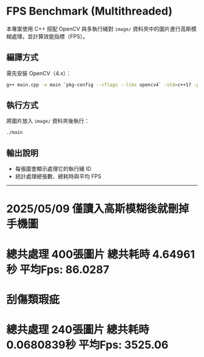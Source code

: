 # FPS Benchmark (Multithreaded)

本專案使用 C++ 搭配 OpenCV 與多執行緒對 `image/` 資料夾中的圖片進行高斯模糊處理，並計算效能指標（FPS）。

## 編譯方式

需先安裝 OpenCV（4.x）：

```bash
g++ main.cpp -o main `pkg-config --cflags --libs opencv4` -std=c++17 -pthread
```

##  執行方式

將圖片放入 `image/` 資料夾後執行：

```bash
./main
```

##  輸出說明

- 每張圖會顯示處理它的執行緒 ID
- 統計處理總張數、總耗時與平均 FPS

---

2025/05/09 僅讀入高斯模糊後就刪掉
手機圖
==============================
總共處理  400張圖片
總共耗時  4.64961秒
平均Fps: 86.0287
==============================

刮傷類瑕疵
==============================
總共處理  240張圖片
總共耗時  0.0680839秒
平均Fps: 3525.06
==============================